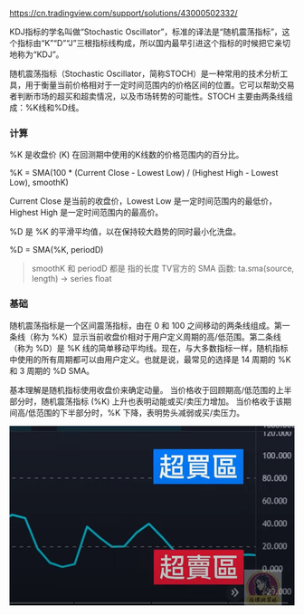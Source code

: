https://cn.tradingview.com/support/solutions/43000502332/


KDJ指标的学名叫做“Stochastic Oscillator”，标准的译法是“随机震荡指标”，这个指标由“K”“D”“J”三根指标线构成，所以国内最早引进这个指标的时候把它亲切地称为“KDJ”。


随机震荡指标（Stochastic Oscillator，简称STOCH）是一种常用的技术分析工具，用于衡量当前价格相对于一定时间范围内的价格区间的位置。它可以帮助交易者判断市场的超买和超卖情况，以及市场转势的可能性。STOCH 主要由两条线组成：%K线和%D线。


### 计算

%K 是收盘价 (K) 在回测期中使用的K线数的价格范围内的百分比。

%K = SMA(100 * (Current Close - Lowest Low) / (Highest High - Lowest Low), smoothK)

Current Close  是当前的收盘价，Lowest Low 是一定时间范围内的最低价，Highest High 是一定时间范围内的最高价。



%D 是 %K 的平滑平均值，以在保持较大趋势的同时最小化洗盘。

%D = SMA(%K, periodD)

> smoothK 和 periodD 都是 指的长度
>  TV官方的 SMA 函数:  ta.sma(source, length) → series float


### 基础

随机震荡指标是一个区间震荡指标，由在 0 和 100 之间移动的两条线组成。第一条线（称为 %K）显示当前收盘价相对于用户定义周期的高/低范围。第二条线（称为 %D）是 %K 线的简单移动平均线。现在，与大多数指标一样，随机指标中使用的所有周期都可以由用户定义。也就是说，最常见的选择是 14 周期的 %K 和 3 周期的 %D SMA。

基本理解是随机指标使用收盘价来确定动量。 当价格收于回顾期高/低范围的上半部分时，随机震荡指标 (%K) 上升也表明动能或买/卖压力增加。 当价格收于该期间高/低范围的下半部分时，%K 下降，表明势头减弱或买/卖压力。



![](../../assets/Pasted%20image%2020240503160512.png)